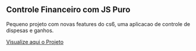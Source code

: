 ## Controle Financeiro com JS Puro


Pequeno projeto com novas features do cs6, uma aplicacao de controle de dispesas e ganhos.

[Visualize aqui o Projeto](https://otleda.github.io/Controle-de-Dispesa/)
